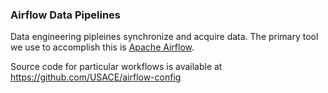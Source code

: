 ### Airflow Data Pipelines

Data engineering pipleines synchronize and acquire data. The primary tool we use to accomplish this is [Apache Airflow](https://airflow.apache.org/).

Source code for particular workflows is available at https://github.com/USACE/airflow-config
